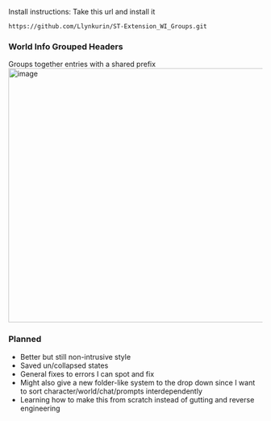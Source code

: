 Install instructions: Take this url and install it

```
https://github.com/Llynkurin/ST-Extension_WI_Groups.git
```
### World Info Grouped Headers
Groups together entries with a shared prefix
<img width="884" height="504" alt="image" src="https://github.com/user-attachments/assets/8740ce59-67ab-44d3-8f26-16ee73c1b440" />

### Planned
- Better but still non-intrusive style
- Saved un/collapsed states
- General fixes to errors I can spot and fix
- Might also give a new folder-like system to the drop down since I want to sort character/world/chat/prompts interdependently
- Learning how to make this from scratch instead of gutting and reverse engineering 
